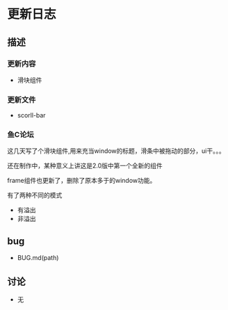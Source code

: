 # 更新日志

## 描述

### 更新内容

 - 滑块组件

### 更新文件

 - scorll-bar

### 鱼C论坛
这几天写了个滑块组件,用来充当window的标题，滑条中被拖动的部分，ui干。。。

还在制作中，某种意义上讲这是2.0版中第一个全新的组件

frame组件也更新了，删除了原本多于的window功能。

有了两种不同的模式
 
 - 有溢出
 - 非溢出

## bug

 - BUG.md(path)

## 讨论

 - 无
